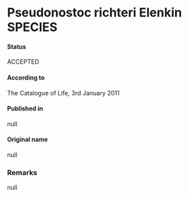 Pseudonostoc richteri Elenkin SPECIES
=======

#### Status
ACCEPTED

#### According to
The Catalogue of Life, 3rd January 2011

#### Published in
null

#### Original name
null

### Remarks
null
